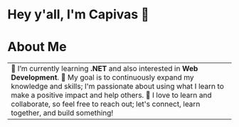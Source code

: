 # Hey y'all, I'm Capivas 🤠

# About Me
<table>
  <tr>
    <td valign="center">
      🌱 I’m currently learning <b>.NET</b> and also interested in <b>Web Development</b>.
      🎯 My goal is to continuously expand my knowledge and skills; I'm passionate about using what I learn to make a positive impact and help others.
      👯 I love to learn and collaborate, so feel free to reach out; let's connect, learn together, and build something!
    </td>
  </tr>
</table>

<!--
**capivas/capivas** is a ✨ _special_ ✨ repository because its `README.md` (this file) appears on your GitHub profile.

Here are some ideas to get you started:

- 🔭 I’m currently working on ...
- 🌱 I’m currently learning ...
- 👯 I’m looking to collaborate on ...
- 🤔 I’m looking for help with ...
- 💬 Ask me about ...
- 📫 How to reach me: ...
- 😄 Pronouns: ...
- ⚡ Fun fact: ...
-->
